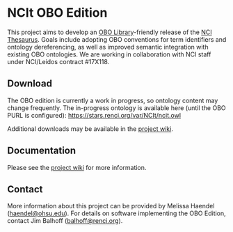 # NCIt OBO Edition
This project aims to develop an [OBO Library](http://obofoundry.org)-friendly release of the [NCI Thesaurus](https://ncit.nci.nih.gov/ncitbrowser/). Goals include adopting OBO conventions for term identifiers and ontology dereferencing, as well as improved semantic integration with existing OBO ontologies. We are working in collaboration with NCI staff under NCI/Leidos contract #17X118.

## Download
The OBO edition is currently a work in progress, so ontology content may change frequently. The in-progress ontology is available here (until the OBO PURL is configured): https://stars.renci.org/var/NCIt/ncit.owl

Additional downloads may be available in the [project wiki](https://github.com/NCI-Thesaurus/thesaurus-obo-edition/wiki/NCI-Thesaurus-OBO-edition).

## Documentation
Please see the [project wiki](https://github.com/NCI-Thesaurus/thesaurus-obo-edition/wiki/NCI-Thesaurus-OBO-edition) for more information.

## Contact
More information about this project can be provided by Melissa Haendel (haendel@ohsu.edu). For details on software implementing the OBO Edition, contact Jim Balhoff (balhoff@renci.org).
